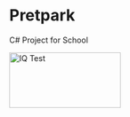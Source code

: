# Pretpark
C# Project for School

<a href="http://www.free-iqtest.net" title="IQ Test"><img src="http://www.free-iqtest.net/images/badges2/l142.gif" width="200" height="100" alt="IQ Test" border="0"></a>
